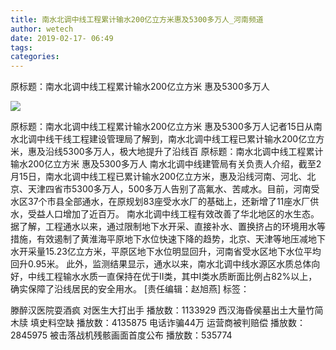 ```yaml
---
title: 南水北调中线工程累计输水200亿立方米惠及5300多万人_河南频道
author: wetech
date: 2019-02-17- 06:49
tags: 
categories: 
---
```

原标题：南水北调中线工程累计输水200亿立方米 惠及5300多万人
<!-- more -->
                
<img align="center" border="0" src="http://p2.ifengimg.com/a/2016/0810/204c433878d5cf9size1_w16_h16.png" />
                
            
原标题：南水北调中线工程累计输水200亿立方米 惠及5300多万人记者15日从南水北调中线干线工程建设管理局了解到，南水北调中线工程已累计输水200亿立方米，惠及沿线5300多万人，极大地提升了沿线百
原标题：南水北调中线工程累计输水200亿立方米 惠及5300多万人
南水北调中线建管局有关负责人介绍，截至2月15日，南水北调中线工程已累计输水200亿立方米，惠及沿线河南、河北、北京、天津四省市5300多万人，500多万人告别了高氟水、苦咸水。目前，河南受水区37个市县全部通水，在原规划83座受水水厂的基础上，还新增了11座水厂供水，受益人口增加了近百万。
南水北调中线工程有效改善了华北地区的水生态。据了解，工程通水以来，通过限制地下水开采、直接补水、置换挤占的环境用水等措施，有效遏制了黄淮海平原地下水位快速下降的趋势，北京、天津等地压减地下水开采量15.23亿立方米，平原区地下水位明显回升，河南省受水区地下水位平均回升0.95米。
此外，监测结果显示，通水以来，南水北调中线水源区水质总体向好，中线工程输水水质一直保持在优于Ⅱ类，其中I类水质断面比例占82%以上，确实保障了沿线居民的安全用水。
[责任编辑：赵旭燕]
标签：
 
             
滕醉汉医院耍酒疯 对医生大打出手
播放数：1133929
西汉海昏侯墓出土大量竹简木牍 填史料空缺
播放数：4135875
电话诈骗44万 运营商被判赔偿
播放数：2845975
被击落战机残骸画面首度公布
播放数：535774
